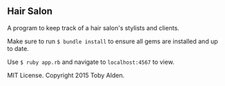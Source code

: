 ## Hair Salon

A program to keep track of a hair salon's stylists and clients.

Make sure to run ```$ bundle install``` to ensure all gems are installed and up to date.

Use ```$ ruby app.rb``` and navigate to ```localhost:4567``` to view.

MIT License. Copyright 2015 Toby Alden.
